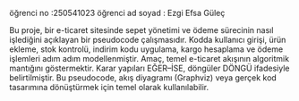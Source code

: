 öğrenci no :250541023
öğrenci ad soyad : Ezgi Efsa Güleç


Bu proje, bir e-ticaret sitesinde sepet yönetimi ve ödeme sürecinin nasıl işlediğini açıklayan bir pseudocode çalışmasıdır.
Kodda kullanıcı girişi, ürün ekleme, stok kontrolü, indirim kodu uygulama, kargo hesaplama ve ödeme işlemleri adım adım modellenmiştir.
Amaç, temel e-ticaret akışının algoritmik mantığını göstermektir.
Karar yapıları EĞER–İSE, döngüler DÖNGÜ ifadesiyle belirtilmiştir.
Bu pseudocode, akış diyagramı (Graphviz) veya gerçek kod tasarımına dönüştürmek için temel olarak kullanılabilir.
